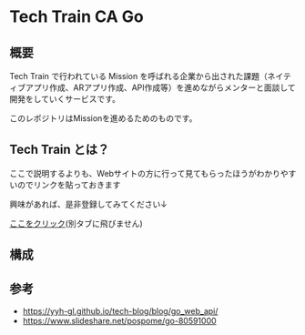# Tech Train CA Go

## 概要

Tech Train で行われている Mission を呼ばれる企業から出された課題（ネイティブアプリ作成、ARアプリ作成、API作成等）を進めながらメンターと面談して開発をしていくサービスです。

このレポジトリはMissionを進めるためのものです。

## Tech Train とは？

ここで説明するよりも、Webサイトの方に行って見てもらったほうがわかりやすいのでリンクを貼っておきます

興味があれば、是非登録してみてください↓

[ここをクリック](https://techbowl.co.jp/techtrain)(別タブに飛びません)

## 構成

## 参考
* https://yyh-gl.github.io/tech-blog/blog/go_web_api/
* https://www.slideshare.net/pospome/go-80591000
